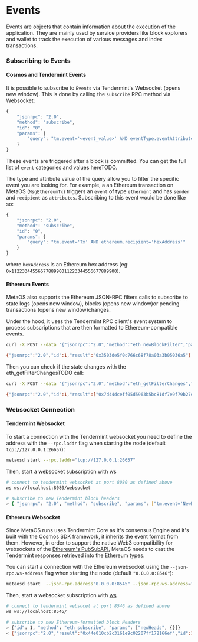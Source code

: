# Events

Events are objects that contain information about the execution of the application. They are mainly used by service providers like block explorers and wallet to track the execution of various messages and index transactions.

### Subscribing to Events

#### Cosmos and Tendermint Events

It is possible to subscribe to `Events` via Tendermint's Websocket (opens new window). This is done by calling the `subscribe` RPC method via Websocket:
```js
{
    "jsonrpc": "2.0",
    "method": "subscribe",
    "id": "0",
    "params": {
        "query": "tm.event='<event_value>' AND eventType.eventAttribute='<attribute_value>'"
    }
}
```

These events are triggered after a block is committed. You can get the full list of `event` categories and values hereTODO.

The type and attribute value of the query allow you to filter the specific event you are looking for. For example, a an Ethereum transaction on MetaOS (`MsgEthereumTx`) triggers an `event` of type `ethermint` and has `sender` and `recipient` as `attributes`. Subscribing to this event would be done like so:
```js
{
    "jsonrpc": "2.0",
    "method": "subscribe",
    "id": "0",
    "params": {
        "query": "tm.event='Tx' AND ethereum.recipient='hexAddress'"
    }
}
```
where `hexAddress` is an Ethereum hex address (eg: `0x1122334455667788990011223344556677889900`).

#### Ethereum Events
MetaOS also supports the Ethereum JSON-RPC filters calls to subscribe to state logs (opens new window), blocks (opens new window)or pending transactions (opens new window)changes.

Under the hood, it uses the Tendermint RPC client's event system to process subscriptions that are then formatted to Ethereum-compatible events.

```bash
curl -X POST --data '{"jsonrpc":"2.0","method":"eth_newBlockFilter","params":[],"id":1}' -H "Content-Type: application/json" http://localhost:8545

{"jsonrpc":"2.0","id":1,"result":"0x3503de5f0c766c68f78a03a3b05036a5"}
```

Then you can check if the state changes with the eth_getFilterChangesTODO call:

```bash
curl -X POST --data '{"jsonrpc":"2.0","method":"eth_getFilterChanges","params":["0x3503de5f0c766c68f78a03a3b05036a5"],"id":1}' -H "Content-Type: application/json" http://localhost:8545

{"jsonrpc":"2.0","id":1,"result":["0x7d44dceff05d5963b5bc81df7e9f79b27e777b0a03a6feca09f3447b99c6fa71","0x3961e4050c27ce0145d375255b3cb829a5b4e795ac475c05a219b3733723d376","0xd7a497f95167d63e6feca70f344d9f6e843d097b62729b8f43bdcd5febf142ab","0x55d80a4ba6ef54f2a8c0b99589d017b810ed13a1fda6a111e1b87725bc8ceb0e","0x9e8b92c17280dd05f2562af6eea3285181c562ebf41fc758527d4c30364bcbc4","0x7353a4b9d6b35c9eafeccaf9722dd293c46ae2ffd4093b2367165c3620a0c7c9","0x026d91bda61c8789c59632c349b38fd7e7557e6b598b94879654a644cfa75f30","0x73e3245d4ddc3bba48fa67633f9993c6e11728a36401fa1206437f8be94ef1d3"]}
```

### Websocket Connection
#### Tendermint Websocket

To start a connection with the Tendermint websocket you need to define the address with the `--rpc.laddr` flag when starting the node (default `tcp://127.0.0.1:26657`):
```bash
metaosd start --rpc.laddr="tcp://127.0.0.1:26657"
```
Then, start a websocket subscription with ws

```bash
# connect to tendermint websocket at port 8080 as defined above
ws ws://localhost:8080/websocket

# subscribe to new Tendermint block headers
> { "jsonrpc": "2.0", "method": "subscribe", "params": ["tm.event='NewBlockHeader'"], "id": 1 }
```

#### Ethereum Websocket
Since MetaOS runs uses Tendermint Core as it's consensus Engine and it's built with the Cosmos SDK framework, 
it inherits the event format from them. However, in order to support the native Web3 compatibility for websockets of the [Ethereum's PubSubAPI](https://geth.ethereum.org/docs/rpc/pubsub), MetaOS needs to cast the Tendermint responses retrieved into the Ethereum types.

You can start a connection with the Ethereum websocket using the `--json-rpc.ws-address` flag when starting the node (default `"0.0.0.0:8546"`):
```bash
metaosd start  --json-rpc.address"0.0.0.0:8545" --json-rpc.ws-address="0.0.0.0:8546" --evm.rpc.api="eth,web3,net,txpool,debug" --json-rpc.enable
```

Then, start a websocket subscription with [ws](https://github.com/hashrocket/ws)

```bash
# connect to tendermint websocet at port 8546 as defined above
ws ws://localhost:8546/

# subscribe to new Ethereum-formatted block Headers
> {"id": 1, "method": "eth_subscribe", "params": ["newHeads", {}]}
< {"jsonrpc":"2.0","result":"0x44e010cb2c3161e9c02207ff172166ef","id":1}
```